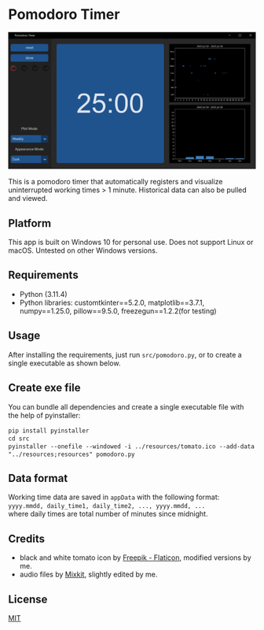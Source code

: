 # Pomodoro Timer

<img src="https://github.com/WWWonderer/Pomodoro/blob/main/screenshot.png" alt="screenshot" width="800"/>

This is a pomodoro timer that automatically registers and visualize uninterrupted working times > 1 minute. Historical data can also be pulled and viewed.

## Platform
This app is built on Windows 10 for personal use. Does not support Linux or macOS. Untested on other Windows versions.

## Requirements
* Python (3.11.4)
* Python libraries: customtkinter==5.2.0, matplotlib==3.7.1, numpy==1.25.0, pillow==9.5.0, freezegun==1.2.2(for testing)

## Usage
After installing the requirements, just run ```src/pomodoro.py```, or to create a single executable as shown below.

## Create exe file
You can bundle all dependencies and create a single executable file with the help of pyinstaller:

```
pip install pyinstaller
cd src
pyinstaller --onefile --windowed -i ../resources/tomato.ico --add-data "../resources;resources" pomodoro.py
```

## Data format
Working time data are saved in ```appData``` with the following format:  
```yyyy.mmdd, daily_time1, daily_time2, ..., yyyy.mmdd, ...```  
where daily times are total number of minutes since midnight.

## Credits
* black and white tomato icon by [Freepik - Flaticon](https://www.flaticon.com/free-icon/tomato_167213), modified versions by me.
* audio files by [Mixkit](https://mixkit.co/free-sound-effects/), slightly edited by me.


## License
[MIT](https://choosealicense.com/licenses/mit/)

